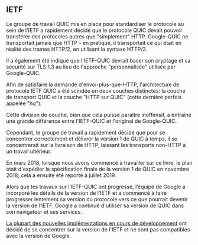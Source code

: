 ## IETF

Le groupe de travail QUIC mis en place pour standardiser le protocole au sein de
l'IETF a rapidement décidé que le protocole QUIC devait pouvoir transférer des
protocoles autres que "simplement" HTTP. Google-QUIC ne transportait jamais que
HTTP - en pratique, il transportait ce qui était en réalité des trames HTTP/2, en
utilisant la syntaxe HTTP/2.

Il a également été indiqué que l'IETF-QUIC devrait baser son cryptage et sa
sécurité sur TLS 1.3 au lieu de l'approche "personnalisée" utilisée par Google-QUIC.

Afin de satisfaire la demande d'envoi-plus-que-HTTP, l'architecture de protocole
IETF QUIC a été scindée en deux couches distinctes: la couche de transport QUIC et
la couche "HTTP sur QUIC" (cette dernière parfois appelée "hq").

Cette division de couche, bien que cela puisse paraître inoffensif, a entraîné une
grande différence entre l'IETF-QUIC et l'original de Google-QUIC.

Cependant, le groupe de travail a rapidement décidé que pour se concentrer
correctement et délivrer la version 1 de QUIC à temps, il se concentrerait sur la
livraison de HTTP, laissant les transports non-HTTP à un travail ultérieur.

En mars 2018, lorsque nous avons commencé à travailler sur ce livre, le plan était
d'expédier la spécification finale de la version 1 de QUIC en novembre 2018; cela a
ensuite été reporté à juillet 2019.

Alors que les travaux sur l’IETF-QUIC ont progressé, l’équipe de Google a incorporé
les détails de la version de l’IETF et a commencé à faire progresser lentement sa
version du protocole vers ce que pourrait devenir la version de l’IETF. Google a
continué d'utiliser sa version de QUIC dans son navigateur et ses services.

[La plupart des nouvelles implémentations en cours de
développement](https://github.com/quicwg/base-drafts/wiki/Implementations)
ont décidé de se concentrer sur la version de l'IETF et ne sont pas compatibles
avec la version de Google.

